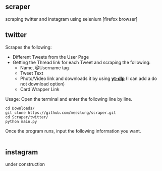 ## scraper
scraping twitter and instagram using selenium [firefox browser]


## twitter
Scrapes the following:
 - Different Tweets from the User Page
 - Getting the Thread link for each Tweet and scraping the following:
   - Name, @Username tag
   - Tweet Text
   - Photo/Video link and downloads it by using **[yt-dlp](https://github.com/yt-dlp/yt-dlpa)** (I can add a do not download option)
   - Card Wrapper Link
  
Usage:
Open the terminal and enter the following line by line.
```
cd Downloads/
git clone https://github.com/meezlung/scraper.git
cd Scraper/twitter/
python main.py
```

Once the program runs, input the following information you want.
<br></br>

## instagram
under construction
